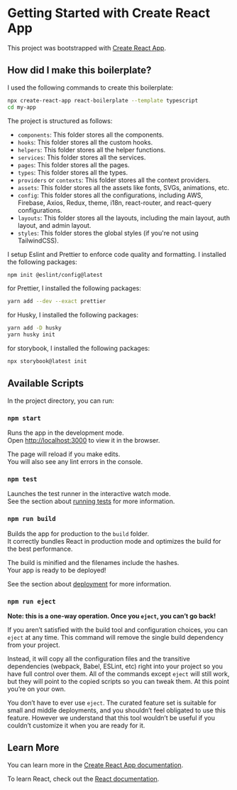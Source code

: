 # Getting Started with Create React App

This project was bootstrapped with [Create React App](https://github.com/facebook/create-react-app).

## How did I make this boilerplate?

I used the following commands to create this boilerplate:

```bash
npx create-react-app react-boilerplate --template typescript
cd my-app
```

The project is structured as follows:

- `components`: This folder stores all the components.
- `hooks`: This folder stores all the custom hooks.
- `helpers`: This folder stores all the helper functions.
- `services`: This folder stores all the services.
- `pages`: This folder stores all the pages.
- `types`: This folder stores all the types.
- `providers` or `contexts`: This folder stores all the context providers.
- `assets`: This folder stores all the assets like fonts, SVGs, animations, etc.
- `config`: This folder stores all the configurations, including AWS, Firebase, Axios, Redux, theme, i18n, react-router, and react-query configurations.
- `layouts`: This folder stores all the layouts, including the main layout, auth layout, and admin layout.
- `styles`: This folder stores the global styles (if you're not using TailwindCSS).

I setup Eslint and Prettier to enforce code quality and formatting. I installed the following packages:

```bash
npm init @eslint/config@latest
```
for Prettier, I installed the following packages:

```bash
yarn add --dev --exact prettier
```

for Husky, I installed the following packages:

```bash
yarn add -D husky
yarn husky init
```
for storybook, I installed the following packages:

```bash
npx storybook@latest init
```

## Available Scripts

In the project directory, you can run:

### `npm start`

Runs the app in the development mode.\
Open [http://localhost:3000](http://localhost:3000) to view it in the browser.

The page will reload if you make edits.\
You will also see any lint errors in the console.

### `npm test`

Launches the test runner in the interactive watch mode.\
See the section about [running tests](https://facebook.github.io/create-react-app/docs/running-tests) for more information.

### `npm run build`

Builds the app for production to the `build` folder.\
It correctly bundles React in production mode and optimizes the build for the best performance.

The build is minified and the filenames include the hashes.\
Your app is ready to be deployed!

See the section about [deployment](https://facebook.github.io/create-react-app/docs/deployment) for more information.

### `npm run eject`

**Note: this is a one-way operation. Once you `eject`, you can’t go back!**

If you aren’t satisfied with the build tool and configuration choices, you can `eject` at any time. This command will remove the single build dependency from your project.

Instead, it will copy all the configuration files and the transitive dependencies (webpack, Babel, ESLint, etc) right into your project so you have full control over them. All of the commands except `eject` will still work, but they will point to the copied scripts so you can tweak them. At this point you’re on your own.

You don’t have to ever use `eject`. The curated feature set is suitable for small and middle deployments, and you shouldn’t feel obligated to use this feature. However we understand that this tool wouldn’t be useful if you couldn’t customize it when you are ready for it.

## Learn More

You can learn more in the [Create React App documentation](https://facebook.github.io/create-react-app/docs/getting-started).

To learn React, check out the [React documentation](https://reactjs.org/).
